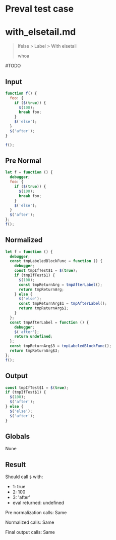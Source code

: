 # Preval test case

# with_elsetail.md

> Ifelse > Label > With elsetail
>
> whoa

#TODO

## Input

`````js filename=intro
function f() {
  foo: {
    if ($(true)) {
      $(100);
      break foo;
    }
    $('else');
  }
  $('after');
}

f();
`````

## Pre Normal

`````js filename=intro
let f = function () {
  debugger;
  foo: {
    if ($(true)) {
      $(100);
      break foo;
    }
    $('else');
  }
  $('after');
};
f();
`````

## Normalized

`````js filename=intro
let f = function () {
  debugger;
  const tmpLabeledBlockFunc = function () {
    debugger;
    const tmpIfTest$1 = $(true);
    if (tmpIfTest$1) {
      $(100);
      const tmpReturnArg = tmpAfterLabel();
      return tmpReturnArg;
    } else {
      $('else');
      const tmpReturnArg$1 = tmpAfterLabel();
      return tmpReturnArg$1;
    }
  };
  const tmpAfterLabel = function () {
    debugger;
    $('after');
    return undefined;
  };
  const tmpReturnArg$3 = tmpLabeledBlockFunc();
  return tmpReturnArg$3;
};
f();
`````

## Output

`````js filename=intro
const tmpIfTest$1 = $(true);
if (tmpIfTest$1) {
  $(100);
  $('after');
} else {
  $('else');
  $('after');
}
`````

## Globals

None

## Result

Should call `$` with:
 - 1: true
 - 2: 100
 - 3: 'after'
 - eval returned: undefined

Pre normalization calls: Same

Normalized calls: Same

Final output calls: Same
